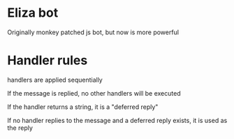 # Eliza bot

Originally monkey patched js bot, but now is more powerful

# Handler rules

handlers are applied sequentially 

If the message is replied, no other handlers will be executed

If the handler returns a string, it is a "deferred reply"

If no handler replies to the message and a deferred reply exists, it is used as the reply
